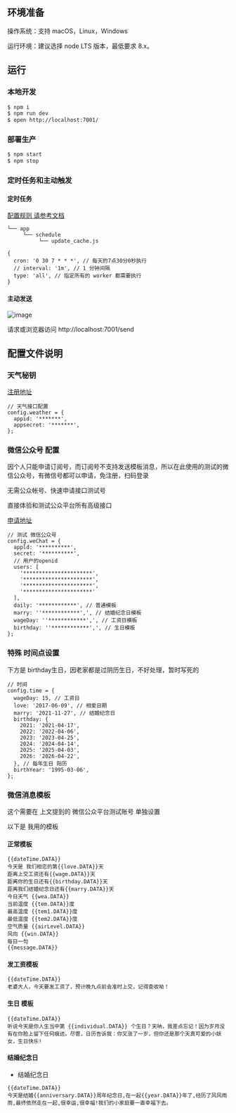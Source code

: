 ## 环境准备
操作系统：支持 macOS，Linux，Windows

运行环境：建议选择 node LTS 版本，最低要求 8.x。
## 运行

### 本地开发

```bash
$ npm i
$ npm run dev
$ open http://localhost:7001/
```

### 部署生产

```bash
$ npm start
$ npm stop
```
### 定时任务和主动触发

#### 定时任务

[配置规则 请参考文档](https://eggjs.org/zh-cn/basics/schedule.html#定时方式)

```
└── app
     └── schedule
          └── update_cache.js

{
  cron: '0 30 7 * * *', // 每天的7点30分0秒执行
  // interval: '1m', // 1 分钟间隔
  type: 'all', // 指定所有的 worker 都需要执行
}
```

#### 主动发送

![image](https://p6-juejin.byteimg.com/tos-cn-i-k3u1fbpfcp/0ea318a4a6954c2ab76d58755be4b034~tplv-k3u1fbpfcp-watermark.image)

请求或浏览器访问 http://localhost:7001/send

## 配置文件说明

### 天气秘钥
[注册地址]( https://www.tianqiapi.com/) 
```
// 天气接口配置
config.weather = {
  appid: '*******',
  appsecret: '*******',
};
```
### 微信公众号 配置
因个人只能申请订阅号，而订阅号不支持发送模板消息，所以在此使用的测试的微信公众号，有微信号都可以申请，免注册，扫码登录

无需公众帐号、快速申请接口测试号

直接体验和测试公众平台所有高级接口

[申请地址](https://mp.weixin.qq.com/debug/cgi-bin/sandbox?t=sandbox/login)

```
// 测试 微信公众号
config.weChat = {
  appld: '**********',
  secret: '**********',
  // 用户的openid
  users: [
    '**********************',
    '**********************',
    '**********************',
    '**********************'
  ],
  daily: '************', // 普通模板
  marry: ''************',', // 结婚纪念日模板
  wageDay: ''************',', // 工资日模板
  birthday: ''************',', // 生日模板
};
```
### 特殊 时间点设置
下方是 birthday生日，因老家都是过阴历生日，不好处理，暂时写死的
```
// 时间
config.time = {
  wageDay: 15, // 工资日
  love: '2017-06-09', // 相爱日期
  marry: '2021-11-27', // 结婚纪念日
  birthday: {
    2021: '2021-04-17',
    2022: '2022-04-06',
    2023: '2023-04-25',
    2024: '2024-04-14',
    2025: '2025-04-03',
    2026: '2026-04-22',
  }, // 每年生日 阳历
  birthYear: '1995-03-06',
};
```
### 微信消息模板

这个需要在 上文提到的 微信公众平台测试账号 单独设置

以下是 我用的模板

#### 正常模板

```
{{dateTime.DATA}}
今天是 我们相恋的第{{love.DATA}}天 
距离上交工资还有{{wage.DATA}}天 
距离你的生日还有{{birthday.DATA}}天 
距离我们结婚纪念日还有{{marry.DATA}}天 
今日天气 {{wea.DATA}} 
当前温度 {{tem.DATA}}度 
最高温度 {{tem1.DATA}}度 
最低温度 {{tem2.DATA}}度 
空气质量 {{airLevel.DATA}} 
风向 {{win.DATA}} 
每日一句 
{{message.DATA}}
```
#### 发工资模板


```
{{dateTime.DATA}}
老婆大人，今天要发工资了，预计晚九点前会准时上交，记得查收呦！
```
#### 生日 模板

```   
{{dateTime.DATA}}
听说今天是你人生当中第 {{individual.DATA}} 个生日？天呐，我差点忘记！因为岁月没有在你脸上留下任何痕迹。尽管，日历告诉我：你又涨了一岁，但你还是那个天真可爱的小妖女，生日快乐!
```  
#### 结婚纪念日
* 结婚纪念日
```
{{dateTime.DATA}}
今天是结婚{{anniversary.DATA}}周年纪念日,在一起{{year.DATA}}年了,经历了风风雨雨,最终依然走在一起,很幸运,很幸福!我们的小家庭要一直幸福下去。
```





